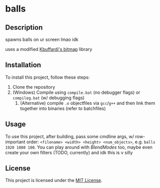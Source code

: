 # balls

## Description

spawns balls on ur screen lmao idk

uses a modified [Kbuffardi's bitmap](https://github.com/kbuffardi/Bitmap) library

## Installation

To install this project, follow these steps:

1. Clone the repository
2. (Windows) Compile using `compile.bat` (no debugger flags) or `compileg.bat` (w/ debugging flags)
   1. (Alternative) compile `.o` objectfiles via `gcc`/`g++` and then link them together into binaries (refer to batchfiles)

## Usage

To use this project, after building, pass some cmdline args, w/ row-important order: `<filename> <width> <height> <num_objects>`, e.g. `balls 1920 1080 100`. You can play around with *BlendModes* too, maybe even create your own filters (TODO, currently) and idk this is v silly

## License

This project is licensed under the [MIT License](LICENSE).

